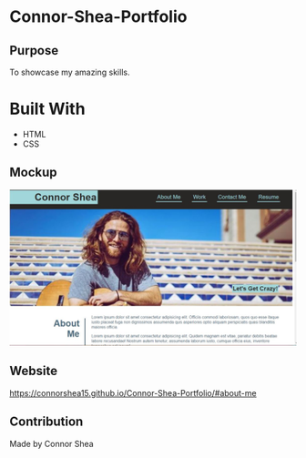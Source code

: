 # Connor-Shea-Portfolio

## Purpose
To showcase my amazing skills.

# Built With
* HTML
* CSS

## Mockup
![](./assets/images/mockup.jpg)

## Website
https://connorshea15.github.io/Connor-Shea-Portfolio/#about-me

## Contribution
Made by Connor Shea
